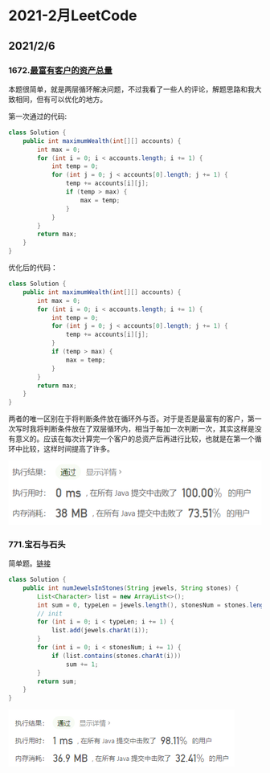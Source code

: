 # 2021-2月LeetCode

## 2021/2/6

### 1672.[最富有客户的资产总量](https://leetcode-cn.com/problems/richest-customer-wealth/)

​	本题很简单，就是两层循环解决问题，不过我看了一些人的评论，解题思路和我大致相同，但有可以优化的地方。

第一次通过的代码:

```java
class Solution {
    public int maximumWealth(int[][] accounts) {
        int max = 0;
        for (int i = 0; i < accounts.length; i += 1) {
            int temp = 0;
            for (int j = 0; j < accounts[0].length; j += 1) {
                temp += accounts[i][j];
                if (temp > max) {
                    max = temp;
                }
            }
        }
        return max;
    }
}
```

优化后的代码：

```java
class Solution {
    public int maximumWealth(int[][] accounts) {
        int max = 0;
        for (int i = 0; i < accounts.length; i += 1) {
            int temp = 0;
            for (int j = 0; j < accounts[0].length; j += 1) {
                temp += accounts[i][j];
            }
            if (temp > max) {
                max = temp;
            }
        }
        return max;
    }
}
```

​	两者的唯一区别在于将判断条件放在循环外与否。对于是否是最富有的客户，第一次写时我将判断条件放在了双层循环内，相当于每加一次判断一次，其实这样是没有意义的。应该在每次计算完一个客户的总资产后再进行比较，也就是在第一个循环中比较，这样时间提高了许多。

![image-20210206171505697](assets/image-20210206171505697.png)

### 771.宝石与石头

简单题。[链接](https://leetcode-cn.com/problems/jewels-and-stones/)

```java
class Solution {
    public int numJewelsInStones(String jewels, String stones) {
        List<Character> list = new ArrayList<>();
        int sum = 0, typeLen = jewels.length(), stonesNum = stones.length();
        // init
        for (int i = 0; i < typeLen; i += 1) {
            list.add(jewels.charAt(i));
        }
        for (int i = 0; i < stonesNum; i += 1) {
            if (list.contains(stones.charAt(i)))
                sum += 1;
        }
        return sum;
    }
}
```

![image-20210206181523394](assets/image-20210206181523394.png)